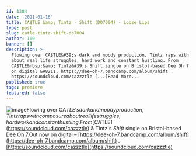 ```yaml
---
id: 1384
date: '2021-01-16'
title: CA$TLE &amp; Tintz - Shift (DO7004) - Loose Lips
type: post
slug: catle-tintz-shift-do7004
author: 100
banner: []
description: >-
  Flowing over CA$TLE&#39;s dark and moody production, Tintz raps with composure
  about real life struggles, hard work and constant hustling. From
  CA$TLE&nbsp;&amp; Tintz&#39;s Shift single on Bristol-based Dee Oh 7. Out now
  on digital &#8211; https://dee-oh-7.bandcamp.com/album/shift .
  https://soundcloud.com/cazzztle [...]Read More...
published: true
tags: premiere
featured: false
---
```

![image](../undefined)Flowing over CA$TLE's dark and moody production, Tintz raps with composure about real life struggles, hard work and constant hustling.From [CA$TLE](https://soundcloud.com/cazzztle) & Tintz's _Shift_ single on Bristol-based [Dee Oh 7](https://dee-oh-7.bandcamp.com).Out now on digital – [https://dee-oh-7.bandcamp.com/album/shift](https://dee-oh-7.bandcamp.com/album/shift) .[https://soundcloud.com/cazzztle](https://soundcloud.com/cazzztle)